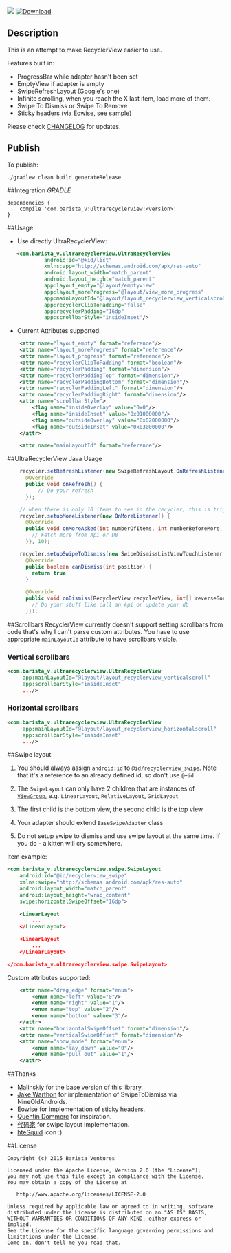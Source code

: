 ![](/img/logo_with_name.png)
[ ![Download](https://api.bintray.com/packages/danielnull/maven/UltraRecyclerView/images/download.svg) ](https://bintray.com/danielnull/maven/UltraRecyclerView/_latestVersion)

## Description

This is an attempt to make RecyclerView easier to use.

Features built in:
- ProgressBar while adapter hasn't been set
- EmptyView if adapter is empty
- SwipeRefreshLayout (Google's one)
- Infinite scrolling, when you reach the X last item, load more of them.
- Swipe To Dismiss or Swipe To Remove
- Sticky headers (via [Eowise][eowise-sticky-headers], see sample)

Please check [CHANGELOG](CHANGELOG.md) for updates.

## Publish

To publish:

`./gradlew clean build generateRelease`

##Integration *GRADLE*

```
dependencies {
    compile 'com.barista_v:ultrarecyclerview:<version>'
}
```

##Usage

-	Use directly UltraRecyclerView:

```xml
   <com.barista_v.ultrarecyclerview.UltraRecyclerView
            android:id="@+id/list"
            xmlns:app="http://schemas.android.com/apk/res-auto"
            android:layout_width="match_parent"
            android:layout_height="match_parent"
            app:layout_empty="@layout/emptyview"
            app:layout_moreProgress="@layout/view_more_progress"
            app:mainLayoutId="@layout/layout_recyclerview_verticalscroll"
            app:recyclerClipToPadding="false"
            app:recyclerPadding="16dp"
            app:scrollbarStyle="insideInset"/>
```

-   Current Attributes supported:
```xml
    <attr name="layout_empty" format="reference"/>
    <attr name="layout_moreProgress" format="reference"/>
    <attr name="layout_progress" format="reference"/>
    <attr name="recyclerClipToPadding" format="boolean"/>
    <attr name="recyclerPadding" format="dimension"/>
    <attr name="recyclerPaddingTop" format="dimension"/>
    <attr name="recyclerPaddingBottom" format="dimension"/>
    <attr name="recyclerPaddingLeft" format="dimension"/>
    <attr name="recyclerPaddingRight" format="dimension"/>
    <attr name="scrollbarStyle">
        <flag name="insideOverlay" value="0x0"/>
        <flag name="insideInset" value="0x01000000"/>
        <flag name="outsideOverlay" value="0x02000000"/>
        <flag name="outsideInset" value="0x03000000"/>
    </attr>

    <attr name="mainLayoutId" format="reference"/>
```

##UltraRecyclerView Java Usage

```java
    recycler.setRefreshListener(new SwipeRefreshLayout.OnRefreshListener {
      @Override
      public void onRefresh() {
          // Do your refresh
      });

    // when there is only 10 items to see in the recycler, this is triggered
    recycler.setupMoreListener(new OnMoreListener() {
      @Override
      public void onMoreAsked(int numberOfItems, int numberBeforeMore, int currentItemPos) {
        // Fetch more from Api or DB
      }}, 10);

    recycler.setupSwipeToDismiss(new SwipeDismissListViewTouchListener.DismissCallbacks() {
      @Override
      public boolean canDismiss(int position) {
        return true
      }

      @Override
      public void onDismiss(RecyclerView recyclerView, int[] reverseSortedPositions) {
        // Do your stuff like call an Api or update your db
      }});

```

##Scrollbars
RecyclerView currently doesn't support setting scrollbars from code that's why I can't parse custom attributes.
You have to use appropriate `mainLayoutId` attribute to have scrollbars visible.

### Vertical scrollbars
```xml
<com.barista_v.ultrarecyclerview.UltraRecyclerView
     app:mainLayoutId="@layout/layout_recyclerview_verticalscroll"
     app:scrollbarStyle="insideInset"
     .../>
```

### Horizontal scrollbars
```xml
<com.barista_v.ultrarecyclerview.UltraRecyclerView
     app:mainLayoutId="@layout/layout_recyclerview_horizontalscroll"
     app:scrollbarStyle="insideInset"
     .../>
```

##Swipe layout
1. You should always assign ```android:id``` to ```@id/recyclerview_swipe```. Note that it's a reference to an already defined id, so don't use ```@+id```

2. The `SwipeLayout` can only have 2 children that are instances of [`ViewGroup`](http://developer.android.com/reference/android/view/ViewGroup.html), e.g. `LinearLayout`, `RelativeLayout`, `GridLayout`

3. The first child is the bottom view, the second child is the top view

4. Your adapter should extend `BaseSwipeAdapter` class

5. Do not setup swipe to dismiss and use swipe layout at the same time. If you do - a kitten will cry somewhere.

Item example:

```xml
<com.barista_v.ultrarecyclerview.swipe.SwipeLayout
    android:id="@id/recyclerview_swipe"
    xmlns:swipe="http://schemas.android.com/apk/res-auto"
    android:layout_width="match_parent"
    android:layout_height="wrap_content"
    swipe:horizontalSwipeOffset="16dp">

    <LinearLayout
        ...
    </LinearLayout>

    <LinearLayout
        ...
    </LinearLayout>

</com.barista_v.ultrarecyclerview.swipe.SwipeLayout>
```

Custom attributes supported:
```xml
    <attr name="drag_edge" format="enum">
        <enum name="left" value="0"/>
        <enum name="right" value="1"/>
        <enum name="top" value="2"/>
        <enum name="bottom" value="3"/>
    </attr>
    <attr name="horizontalSwipeOffset" format="dimension"/>
    <attr name="verticalSwipeOffset" format="dimension"/>
    <attr name="show_mode" format="enum">
        <enum name="lay_down" value="0"/>
        <enum name="pull_out" value="1"/>
    </attr>
```

##Thanks
- [Malinskiy](https://github.com/Malinskiy/UltraRecyclerView) for the base version of this library.
- [Jake Warthon][jake-swipe-to-dismiss] for implementation of SwipeToDismiss via NineOldAndroids.
- [Eowise][eowise-sticky-headers] for implementation of sticky headers.
- [Quentin Dommerc][superlistview] for inspiration.
- [代码家][swipelayout] for swipe layout implementation.
- [hteSquid][theSquid.ink] icon :).

##License

    Copyright (c) 2015 Barista Ventures

    Licensed under the Apache License, Version 2.0 (the "License");
    you may not use this file except in compliance with the License.
    You may obtain a copy of the License at

       http://www.apache.org/licenses/LICENSE-2.0

    Unless required by applicable law or agreed to in writing, software
    distributed under the License is distributed on an "AS IS" BASIS,
    WITHOUT WARRANTIES OR CONDITIONS OF ANY KIND, either express or implied.
    See the License for the specific language governing permissions and
    limitations under the License.
    Come on, don't tell me you read that.

[sample java]:https://github.com/nullindustries/UltraRecyclerView/blob/master/UltraRecyclerView-sample/src/main/java/co/nullindustries/superrecyclerview/sample/BaseActivity.java
[jake-swipe-to-dismiss]:https://github.com/JakeWharton/SwipeToDismissNOA
[eowise-sticky-headers]:https://github.com/eowise/recyclerview-stickyheaders
[superlistview]:https://github.com/dommerq/SuperListview
[swipelayout]:https://github.com/daimajia/AndroidSwipeLayout
[theSquid.ink]:https://www.iconfinder.com/iconsets/thesquid-ink-40-free-flat-icon-pack
